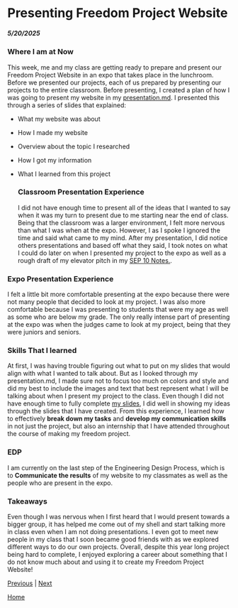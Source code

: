 # Presenting Freedom Project Website
##### 5/20/2025

### Where I am at Now
This week, me and my class are getting ready to prepare and present our Freedom Project Website in an expo that takes place in the lunchroom. Before we presented our projects, each of us prepared by presenting our projects to the entire classroom. Before presenting, I created a plan of how I was going to present my website in my <a href="https://github.com/albertog3410/sep10-freedom-project/blob/main/prep/presentation.md">presentation.md</a>. I presented this through a series of slides that explained:

* What my website was about
* How I made my website
* Overview about the topic I researched
* How I got my information
* What I learned from this project




  ### Classroom Presentation Experience
   I did not have enough time to present all of the ideas that I wanted to say when it was my turn to present due to me starting near the end of class. Being that the classroom was a larger environment, I felt more nervous than what I was when at the expo. However, I as I spoke I ignored the time and said what came to my mind. After my presentation, I did notice others presentations and based off what they said, I took notes on what I could do later on when I presented my project to the expo as well as a rough draft of my elevator pitch in my <a href="https://docs.google.com/document/d/1A2XHHZMAQzeLSCWgqWkjUZEGnJgxERoBWS8t-Opy4gI/edit?tab=t.0">SEP 10 Notes.</a>. 
  
### Expo Presentation Experience 
I felt a little bit more comfortable presenting at the expo because there were not many people that decided to look at my project. I was also more comfortable because I was presenting to students that were my age as well as some who are below my grade. The only really intense part of presenting at the expo was when the judges came to look at my project, being that they were juniors and seniors.


### Skills That I learned 
At first, I was having trouble figuring out what to put on my slides that would align with what I wanted to talk about. But as I looked through my presentation.md, I made sure not to focus too much on colors and style and did my best to include the images and text that best represent what I will be talking about when I present my project to the class. Even though I did not have enough time to fully complete <a href="https://docs.google.com/presentation/d/1k4kwkzc9YKW5hxpw8--_Bp2bct3xF3-JllOVe0DIR84/edit?slide=id.g358e36cd9e1_0_6#slide=id.g358e36cd9e1_0_6">my slides</a>, I did well in showing my ideas through the slides that I have created. From this experience, I learned how to effectively <strong> break down my tasks</strong> and <strong>develop my communication skills</strong> in not just the project, but also an internship that I have attended throughout the course of making my freedom project. 




### EDP 
I am currently on the last step of the Engineering Design Process, which is to <strong>Communicate the results</strong> of my website to my classmates as well as the people who are present in the expo.

### Takeaways
Even though I was nervous when I first heard that I would present towards a bigger group, it has helped me come out of my shell and start talking more in class even when I am not doing presentations. I even got to meet new people in my class that I soon became good friends with as we explored different ways to do our own projects. Overall, despite this year long project being hard to complete, I enjoyed exploring a career about something that I do not know much about and using it to create my Freedom Project Website!






[Previous](entry06.md) | [Next](entry08.md)

[Home](../README.md)

